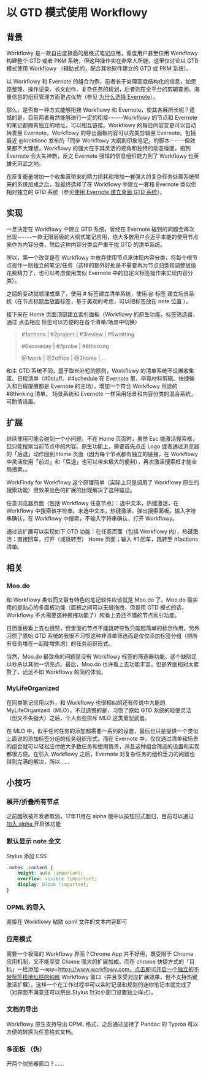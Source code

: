 # 以 GTD 模式使用 Workflowy

## 背景

Workflowy 是一款自由度极高的层级式笔记应用，重度用户甚至仅用 Workflowy 构建整个 GTD 或者 PKM 系统，但这种操作实在非常人所能，这里仅讨论以 GTD 模式使用 Workflowy （辅助式的，配合其他软件建立的 GTD 或 PKM 系统）。

以 Workflowy 和 Evernote 的组合为例，前者长于处理高度结构化的信息，如思路整理、操作记录、长文创作、复杂任务的规划，后者则在全平台的剪辑查阅、海量信息的组织管理方面更占优势（参见 [为什么选择 Evernote](https://cloudlet.info/t/366)）。

那么，是否有一种方式能够衔接 Workflowy 和 Evernote，使其各展所长呢？遗憾的是，目前两者虽然能够进行一定的衔接------Workflowy 的节点和 Evernote 的笔记都拥有独立的地址，可以相互链接。Workflowy 的每日内容变更可以自动转发至 Evernote。Workflowy 的导出面板内容可以完美剪辑至 Evernote。包括最近 @locktionc 发布的「同步 Workflowy 大纲到印象笔记」的脚本------但效果都不大理想，Workflowy 的强大在于其灵活的视角和独特的动态版面，搬到 Evernote 会大失神韵，反之 Evernote 强悍的信息组织能力到了 Workflowy 也英雄无用武之地。

在反复衡量增加一个收集篮带来的精力损耗和增加一套强大的复杂任务处理系统带来的系统加成之后，我最终选择了在 Workflowy 中建立一套和 Evernote 类似但相对独立的 GTD 系统（参见[使用 Evernote 建立桌面 GTD 系统](https://cloudlet.info/t/284)）。

## 实现

一旦决定在 Workflowy 中建立 GTD 系统，曾经在 Evernote 碰到的问题会再次出现------一款无限层级的大纲式笔记应用，绝大多数用户会近乎本能的使用节点来作为内容分类，然后这种内容分类会严重干扰 GTD 的清单系统。

所以，第一个改变是在 Workflowy 中放弃使用节点来体现内容分类，将每个根节点视作一则独立的笔记/任务（这样的额外好处是不需要再为节点归类和调整层级花费精力了，也可以考虑使用类似 Evernote 中的自定义标签操作来实现内容分类）。

之后的变动就顺理成章了，使用 \# 标签建立清单系统，使用 @ 标签 建立场景系统（在节点标题后放置标签，基于美观的考虑，可以把标签放在 note 位置 ）。

接下来在 Home 页面顶部建立索引面板（Workflowy 的原生功能，标签筛选器，通过 点击相应 标签可以方便的在各个清单/场景中切换）

> \#1actions \| \#2project \| \#3review \| \#5waitting 
>
> \#6someday \| \#7probe \| \#8thinking
>
> @1work \| @2office \| @3home \| ...

和主 GTD 系统不同，基于取长补短的原则，Workflowy 的清单系统不设置收集篮、日程清单（#0stuff、\#4schedule 在 Evernote 里，毕竟材料剪辑、快捷输入和日程提醒都是 Evernote 的主场），增加一个符合 Workflowy 用途的 \#8thinking 清单。 场景系统和 Evernote 一样采用场景和内容分类的混合系统，可酌情设置。

## 扩展

继续使用可能会碰到一个小问题，不在 Home 页面时，虽然 Esc 能激活搜索框，但只能搜索当前节点中的内容。原生功能上，需要首先点击 Logo 或者通过浏览器的「后退」动作回到 Home 页面（因为每个节点都有独立的链接，在 Workflowy 中灵活使用「前进」和「后退」也可以带来极大的便利），再次激活搜索框才能全局搜索。。

WorkFindy for Workflowy 这个原理简单（实际上只是调用了 Workflowy 原生的搜索功能）但效果出色的扩展的出现解决了这种尴尬。

任意浏览器页面（包括 Workflowy 任意节点）：选中文本，热键激活，在 Workflowy 中搜索该字符串。未选中文本，热键激活，弹出搜索面板。输入字符串确认，在 Workflowy 中搜索，不输入字符串确认，打开 Workflowy。

通过该扩展可以实现如下 GTD 功能：在任意页面（包括 Workflowy 内），热键激活：直接回车，打开（或跳转至） Home 页面；输入 \#1 回车，跳转至 \#1actions 清单。

## 相关

### Moo.do

和 Workflowy 类似而又最有特色的笔记软件应该就是 Moo.do 了。Moo.do 最实用的是贴心的多面板功能（面板之间可以无缝拖拽，但是用 GTD 模式的话，Workflowy 不大需要这种拖拽功能了）和看上去还不错的节点索引功能。

日历面板看上去也很赞，但里面的节点不能跳转导致只能起简单的标示作用，另外习惯了原始 GTD 系统的我很不习惯这种非清单筛选而是仅仅添加标签分组（把所有任务堆在一起陡增焦虑）的任务组织形式。

当然，Moo.do 最致命的问题是没有 Workflowy 标签的筛选器功能。这个缺陷足以秒杀以其他一切亮点。最后，Moo.do 也许看上去功能丰富，但是界面相对太累赘了，远远不如 Workflowy 的简约体验。

### MyLifeOrganized

在同类笔记应用以外，和 Workflowy 也很相似的还有传说中大能的 MyLifeOrganized（MLO）。不过遗憾的是，习惯了原始 GTD 系统的轻便灵活（但又不失强大）之后，个人有些排斥 MLO 这类重型武器。

在 MLO 中，似乎任何任务的添加都需要一系列的设置，最后也只是提供一个类似上面说的添加标签分组的任务组织形式。而在 Evernote 中，仅仅通过清单和场景的组合就可以轻松应付绝大多数任务和使用情景，并且这种组合筛选的设置和实现都很方便。在引入 Workflowy 之后，Evernote 对复杂任务的组织乏力的问题也得到完满的解决，所以...... 

## 小技巧

### 展开/折叠所有节点

之前因故被开发者取消，17年11月在 alpha 版中以按钮形式回归，目前可以通过 [加入 alpha ](https://workflowy.com/features/alpha)开启该功能

### 默认显示 note 全文

Stylus 添加 CSS

```css
.notes .content {
    height: auto !important; 
    overflow: visible !important;
    display: block !important; 
}
```

### OPML 的导入

直接在 Workflowy 粘贴 opml 文件的文本内容即可

### 应用模式

需要一个极简的 Workflowy 界面？Chrome App 并不好用，既受限于 Chrome 应用机制，又不能享受 Chome 强大的扩展加成。而在 chrome 快捷方式的「目标」一栏添加 --app=https://www.workflowy.com，点击即可开启一个独立的不带标签栏地址栏的纯粹 Workflowy 窗口（并且享受对应扩展效果，但不支持热键激活扩展）。这样一个在工作过程中可以实时记录和规划的迷你笔记本就完成了（对界面不满意还可以祭出 Stylus 针对小窗口设置独立样式）。

### 文档的导出

Workflowy 原生支持导出 OPML 格式，之后通过加持了 Pandoc 的 Typroa 可以方便的转换为任意格式文档。

### 多面板 （伪）

开两个浏览器窗口？......


